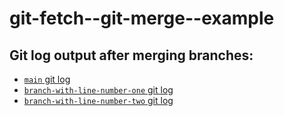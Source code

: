 # git-fetch--git-merge--example

## Git log output after merging branches:

* [`main` git log](notes/final_log_branch_main.md)
* [`branch-with-line-number-one` git log](notes/final_log_branch_one.md)
* [`branch-with-line-number-two` git log](notes/final_log_branch_two.md)